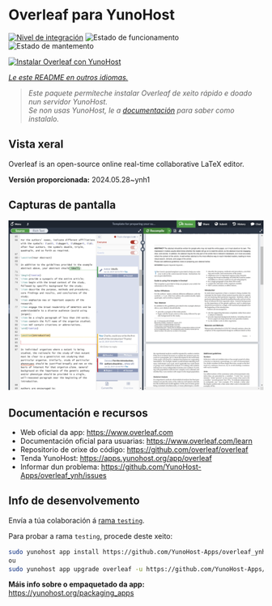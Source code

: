 <!--
NOTA: Este README foi creado automáticamente por <https://github.com/YunoHost/apps/tree/master/tools/readme_generator>
NON debe editarse manualmente.
-->

# Overleaf para YunoHost

[![Nivel de integración](https://dash.yunohost.org/integration/overleaf.svg)](https://dash.yunohost.org/appci/app/overleaf) ![Estado de funcionamento](https://ci-apps.yunohost.org/ci/badges/overleaf.status.svg) ![Estado de mantemento](https://ci-apps.yunohost.org/ci/badges/overleaf.maintain.svg)

[![Instalar Overleaf con YunoHost](https://install-app.yunohost.org/install-with-yunohost.svg)](https://install-app.yunohost.org/?app=overleaf)

*[Le este README en outros idiomas.](./ALL_README.md)*

> *Este paquete permíteche instalar Overleaf de xeito rápido e doado nun servidor YunoHost.*  
> *Se non usas YunoHost, le a [documentación](https://yunohost.org/install) para saber como instalalo.*

## Vista xeral

Overleaf is an open-source online real-time collaborative LaTeX editor.


**Versión proporcionada:** 2024.05.28~ynh1

## Capturas de pantalla

![Captura de pantalla de Overleaf](./doc/screenshots/screenshot.png)

## Documentación e recursos

- Web oficial da app: <https://www.overleaf.com>
- Documentación oficial para usuarias: <https://www.overleaf.com/learn>
- Repositorio de orixe do código: <https://github.com/overleaf/overleaf>
- Tenda YunoHost: <https://apps.yunohost.org/app/overleaf>
- Informar dun problema: <https://github.com/YunoHost-Apps/overleaf_ynh/issues>

## Info de desenvolvemento

Envía a túa colaboración á [rama `testing`](https://github.com/YunoHost-Apps/overleaf_ynh/tree/testing).

Para probar a rama `testing`, procede deste xeito:

```bash
sudo yunohost app install https://github.com/YunoHost-Apps/overleaf_ynh/tree/testing --debug
ou
sudo yunohost app upgrade overleaf -u https://github.com/YunoHost-Apps/overleaf_ynh/tree/testing --debug
```

**Máis info sobre o empaquetado da app:** <https://yunohost.org/packaging_apps>
